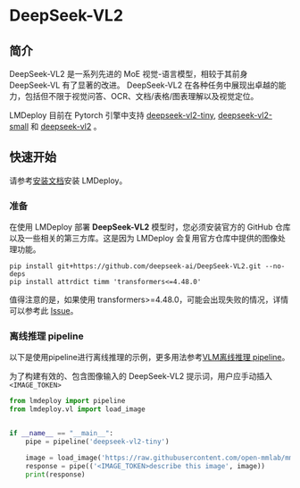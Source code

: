 # DeepSeek-VL2

## 简介

DeepSeek-VL2 是一系列先进的 MoE 视觉-语言模型，相较于其前身 DeepSeek-VL 有了显著的改进。
DeepSeek-VL2 在各种任务中展现出卓越的能力，包括但不限于视觉问答、OCR、文档/表格/图表理解以及视觉定位。

LMDeploy 目前在 Pytorch 引擎中支持 [deepseek-vl2-tiny](https://huggingface.co/deepseek-ai/deepseek-vl2-tiny), [deepseek-vl2-small](https://huggingface.co/deepseek-ai/deepseek-vl2-small) 和 [deepseek-vl2](https://huggingface.co/deepseek-ai/deepseek-vl2) 。

## 快速开始

请参考[安装文档](../get_started/installation.md)安装 LMDeploy。

### 准备

在使用 LMDeploy 部署 **DeepSeek-VL2** 模型时，您必须安装官方的 GitHub 仓库以及一些相关的第三方库。这是因为 LMDeploy 会复用官方仓库中提供的图像处理功能。

```
pip install git+https://github.com/deepseek-ai/DeepSeek-VL2.git --no-deps
pip install attrdict timm 'transformers<=4.48.0'
```

值得注意的是，如果使用 transformers>=4.48.0，可能会出现失败的情况，详情可以参考此 [Issue](https://github.com/deepseek-ai/DeepSeek-VL2/issues/45)。

### 离线推理 pipeline

以下是使用pipeline进行离线推理的示例，更多用法参考[VLM离线推理 pipeline](./vl_pipeline.md)。

为了构建有效的、包含图像输入的 DeepSeek-VL2 提示词，用户应手动插入 `<IMAGE_TOKEN>`

```python
from lmdeploy import pipeline
from lmdeploy.vl import load_image


if __name__ == "__main__":
    pipe = pipeline('deepseek-vl2-tiny')

    image = load_image('https://raw.githubusercontent.com/open-mmlab/mmdeploy/main/tests/data/tiger.jpeg')
    response = pipe(('<IMAGE_TOKEN>describe this image', image))
    print(response)
```
